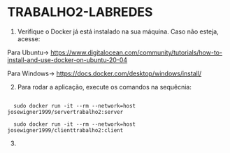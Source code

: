 # TRABALHO2-LABREDES

1) Verifique o Docker já está instalado na sua máquina. Caso não esteja, acesse:

Para Ubuntu-> https://www.digitalocean.com/community/tutorials/how-to-install-and-use-docker-on-ubuntu-20-04

Para Windows-> https://docs.docker.com/desktop/windows/install/


2) Para rodar a aplicação, execute os comandos na sequêcnia:

<code>
  sudo docker run -it --rm --network=host josewigner1999/servertrabalho2:server
</code>

<code>
  sudo docker run -it --rm --network=host josewigner1999/clienttrabalho2:client
</code>


3) 
